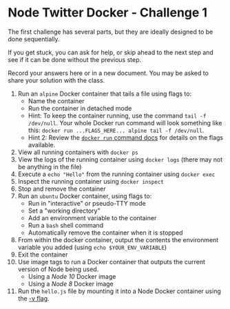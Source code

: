 # Node Twitter Docker - Challenge 1
The first challenge has several parts, but they are ideally designed to be done sequentially.

If you get stuck, you can ask for help, or skip ahead to the next step and see if it can be done without the previous step.

Record your answers here or in a new document. You may be asked to share your solution with the class.

1. Run an `alpine` Docker container that tails a file using flags to:
    - Name the container
    - Run the container in detached mode
    - Hint: To keep the container running, use the command `tail -f /dev/null`. Your whole Docker run command will look something like this: `docker run ...FLAGS_HERE... alpine tail -f /dev/null`.
    - Hint 2: Review the [`docker run` command docs](https://docs.docker.com/engine/reference/commandline/run/) for details on the flags available.
2. View all running containers with `docker ps`
3. View the logs of the running container using `docker logs` (there may not be anything in the file)
4. Execute a `echo "Hello"` from the running container using `docker exec`
5. Inspect the running container using `docker inspect`
6. Stop and remove the container
7. Run an `ubuntu` Docker container, using flags to:
    - Run in "interactive" or pseudo-TTY mode
    - Set a "working directory"
    - Add an environment variable to the container
    - Run a `bash` shell command
    - Automatically remove the container when it is stopped
8. From within the docker container, output the contents the environment variable you added (using `echo $YOUR_ENV_VARIABLE`)
9. Exit the container
10. Use image tags to run a Docker container that outputs the current version of Node being used.
    - Using a *Node 10* Docker image
    - Using a *Node 8* Docker image
11. Run the `hello.js` file by mounting it into a Node Docker container using the [-v flag](https://docs.docker.com/engine/reference/commandline/run/#mount-volume--v---read-only).
